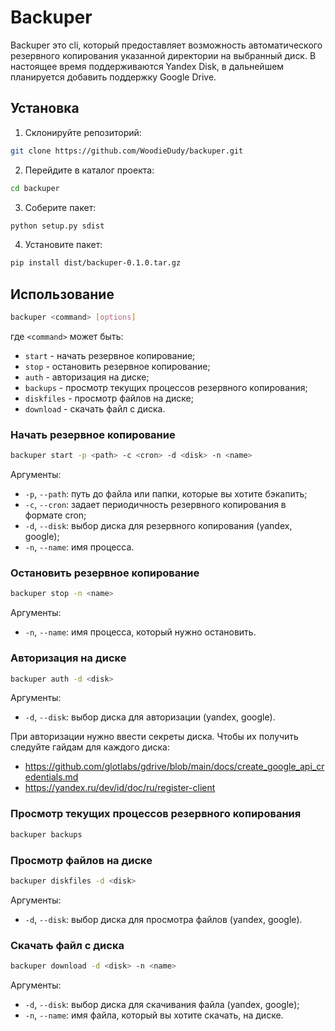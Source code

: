 # BackuperBackuper это cli, который предоставляет возможность автоматического резервного копирования указанной директории на выбранный диск. В настоящее время поддерживаются Yandex Disk, в дальнейшемпланируется добавить поддержку Google Drive.## Установка1. Cклонируйте репозиторий:```bashgit clone https://github.com/WoodieDudy/backuper.git```2. Перейдите в каталог проекта:```bashcd backuper```3. Соберите пакет:```bashpython setup.py sdist  ```4. Установите пакет:```bashpip install dist/backuper-0.1.0.tar.gz ```## Использование```bashbackuper <command> [options]```где `<command>` может быть:* `start` - начать резервное копирование;* `stop` - остановить резервное копирование;* `auth` - авторизация на диске;* `backups` - просмотр текущих процессов резервного копирования;* `diskfiles` - просмотр файлов на диске;* `download` - скачать файл с диска.### Начать резервное копирование```bashbackuper start -p <path> -c <cron> -d <disk> -n <name>```Аргументы:* `-p`, `--path`: путь до файла или папки, которые вы хотите бэкапить;* `-c`, `--cron`: задает периодичность резервного копирования в формате cron;* `-d`, `--disk`: выбор диска для резервного копирования (yandex, google);* `-n`, `--name`: имя процесса.### Остановить резервное копирование```bashbackuper stop -n <name>```Аргументы:* `-n`, `--name`: имя процесса, который нужно остановить.### Авторизация на диске```bashbackuper auth -d <disk>```Аргументы:* `-d`, `--disk`: выбор диска для авторизации (yandex, google).При авторизации нужно ввести секреты диска. Чтобы их получить следуйте гайдам для каждого диска:* https://github.com/glotlabs/gdrive/blob/main/docs/create_google_api_credentials.md* https://yandex.ru/dev/id/doc/ru/register-client### Просмотр текущих процессов резервного копирования```bashbackuper backups```### Просмотр файлов на диске```bashbackuper diskfiles -d <disk>```Аргументы:* `-d`, `--disk`: выбор диска для просмотра файлов (yandex, google).### Скачать файл с диска```bashbackuper download -d <disk> -n <name>```Аргументы:* `-d`, `--disk`: выбор диска для скачивания файла (yandex, google);* `-n`, `--name`: имя файла, который вы хотите скачать, на диске.